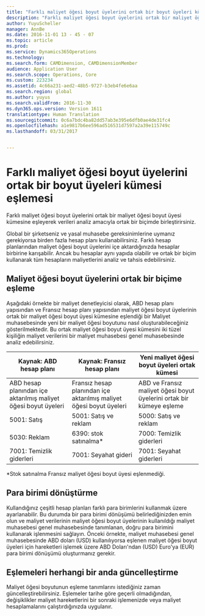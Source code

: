 ```yaml
---
title: "Farklı maliyet öğesi boyut üyelerini ortak bir boyut üyeleri kümesi eşlemesi"
description: "Farklı maliyet öğesi boyut üyelerini ortak bir maliyet öğesi boyut üyesi kümesine eşleyerek verileri analiz amacıyla ortak bir biçimde birleştirirsiniz."
author: YuyuScheller
manager: AnnBe
ms.date: 2016-11-01 13 - 45 - 07
ms.topic: article
ms.prod: 
ms.service: Dynamics365Operations
ms.technology: 
ms.search.form: CAMDimension, CAMDimensionMember
audience: Application User
ms.search.scope: Operations, Core
ms.custom: 223234
ms.assetid: 4c66a231-aed2-48b5-9727-b3eb4fe6e6aa
ms.search.region: global
ms.author: yuyus
ms.search.validFrom: 2016-11-30
ms.dyn365.ops.version: Version 1611
translationtype: Human Translation
ms.sourcegitcommit: 0c6a7bdc4ba82dd57ab3e395e6dfb0ae4de31fc4
ms.openlocfilehash: a1e9817b6ee596ad516531d7597a2a39e115749c
ms.lasthandoff: 03/31/2017


---
```


# <a name="map-different-cost-element-dimension-members-to-a-common-set-of-dimension-members"></a>Farklı maliyet öğesi boyut üyelerini ortak bir boyut üyeleri kümesi eşlemesi

Farklı maliyet öğesi boyut üyelerini ortak bir maliyet öğesi boyut üyesi kümesine eşleyerek verileri analiz amacıyla ortak bir biçimde birleştirirsiniz.

Global bir şirketseniz ve yasal muhasebe gereksinimlerine uymanız gerekiyorsa birden fazla hesap planı kullanabilirsiniz. Farklı hesap planlarından maliyet öğesi boyut üyelerini içe aktardığınızda hesaplar birbirine karışabilir. Ancak bu hesaplar aynı yapıda olabilir ve ortak bir biçim kullanarak tüm hesapların maliyetlerini analiz ve tahsis edebilirsiniz.

## <a name="map-cost-element-dimension-members-to-a-common-format"></a>Maliyet öğesi boyut üyelerini ortak bir biçime eşleme
Aşağıdaki örnekte bir maliyet denetleyicisi olarak, ABD hesap planı yapısından ve Fransız hesap planı yapısından maliyet öğesi boyut üyelerinin ortak bir maliyet öğesi boyut üyesi kümesine eşlendiği bir Maliyet muhasebesinde yeni bir maliyet öğesi boyutunu nasıl oluşturabileceğiniz gösterilmektedir. Bu ortak maliyet öğesi boyut üyesi kümesini iki tüzel kişiliğin maliyet verilerini bir maliyet muhasebesi genel muhasebesinde analiz edebilirsiniz.

| Kaynak: ABD hesap planı                                          | Kaynak: Fransız hesap planı                                          | Yeni maliyet öğesi boyut üyeleri ortak kümesi                        |
|-----------------------------------------------------------------------|---------------------------------------------------------------------------|-------------------------------------------------------------------------|
| ABD hesap planından içe aktarılmış maliyet öğesi boyut üyeleri | Fransız hesap planından içe aktarılmış maliyet öğesi boyut üyeleri | ABD ve Fransız maliyet öğesi boyut üyelerini ortak bir kümeye eşleme |
| 5001: Satış                                                           | 5001: Satış ve reklam                                               | 5000: Satış ve reklam                                             |
| 5030: Reklam                                                     | 6390: stok satınalma\*                                                    | 7000: Temizlik giderleri                                                 |
| 7001: Temizlik giderleri                                               | 7001: Seyahat gideri                                                      | 7001: Seyahat giderleri                                                   |

\*Stok satınalma Fransız maliyet öğesi boyut üyesi eşlenmediği.

## <a name="currency-conversion"></a>Para birimi dönüştürme
Kullandığınız çeşitli hesap planları farklı para birimlerini kullanmak üzere ayarlanabilir. Bu durumda bir para birimi dönüşümü belirlediğinizden emin olun ve maliyet verilerinin maliyet öğesi boyut üyelerinin kullanıldığı maliyet muhasebesi genel muhasebesinde tanımlanan, doğru para birimini kullanarak işlenmesini sağlayın. Önceki örnekte, maliyet muhasebesi genel muhasebesinde ABD doları (USD) kullanılıyorsa eşlenen maliyet öğesi boyut üyeleri için hareketleri işlemek üzere ABD Doları'ndan (USD) Euro'ya (EUR) para birimi dönüşümü oluşturmanız gerekir.

## <a name="update-mappings-at-any-time"></a>Eşlemeleri herhangi bir anda güncelleştirme
Maliyet öğesi boyutunun eşleme tanımlarını istediğiniz zaman güncelleştirebilirsiniz. Eşlemeler tarihe göre geçerli olmadığından, değişiklikler maliyet hareketlerini bir sonraki işlemenizde veya maliyet hesaplamalarını çalıştırdığınızda uygulanır.


